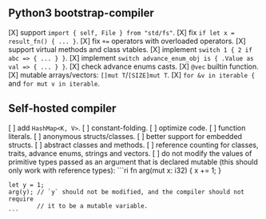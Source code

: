 ## Python3 bootstrap-compiler

[X] support `import { self, File } from "std/fs"`.
[X] fix `if let x = result_fn() { ... }`.
[X] fix `+=` operators with overloaded operators.
[X] support virtual methods and class vtables.
[X] implement `switch 1 { 2 if abc => { ... } }`.
[X] implement `switch advance_enum_obj is { .Value as val => { ... } }`.
[X] check advance enums casts.
[X] `@vec` builtin function.
[X] mutable arrays/vectors: `[]mut T`/`[SIZE]mut T`.
[X] `for &v in iterable {` and `for mut v in iterable`.

## Self-hosted compiler

[ ] add `HashMap<K, V>`.
[ ] constant-folding.
[ ] optimize code.
[ ] function literals.
[ ] anonymous structs/classes.
[ ] better support for embedded structs.
[ ] abstract classes and methods.
[ ] reference counting for classes, traits, advance enums, strings and vectors.
[ ] do not modify the values of primitive types passed as an argument that is 
declared mutable (this should only work with reference types):
    ```ri
    fn arg(mut x: i32) {
        x += 1;
    }

    let y = 1;
    arg(y); // `y` should not be modified, and the compiler should not require 
            // it to be a mutable variable.
    ```
